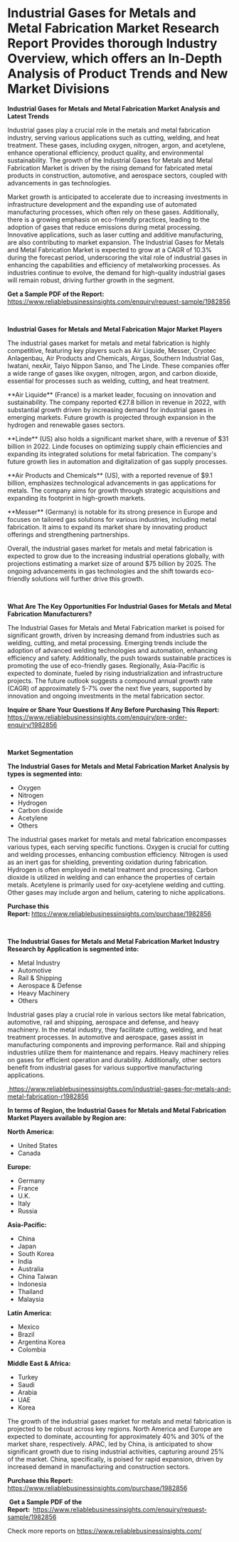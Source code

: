 <p><h1>Industrial Gases for Metals and Metal Fabrication Market Research Report Provides thorough Industry Overview, which offers an In-Depth Analysis of Product Trends and New Market Divisions</h1></p><p><strong>Industrial Gases for Metals and Metal Fabrication Market Analysis and Latest Trends</strong></p>
<p><p>Industrial gases play a crucial role in the metals and metal fabrication industry, serving various applications such as cutting, welding, and heat treatment. These gases, including oxygen, nitrogen, argon, and acetylene, enhance operational efficiency, product quality, and environmental sustainability. The growth of the Industrial Gases for Metals and Metal Fabrication Market is driven by the rising demand for fabricated metal products in construction, automotive, and aerospace sectors, coupled with advancements in gas technologies.</p><p>Market growth is anticipated to accelerate due to increasing investments in infrastructure development and the expanding use of automated manufacturing processes, which often rely on these gases. Additionally, there is a growing emphasis on eco-friendly practices, leading to the adoption of gases that reduce emissions during metal processing. Innovative applications, such as laser cutting and additive manufacturing, are also contributing to market expansion. The Industrial Gases for Metals and Metal Fabrication Market is expected to grow at a CAGR of 10.3% during the forecast period, underscoring the vital role of industrial gases in enhancing the capabilities and efficiency of metalworking processes. As industries continue to evolve, the demand for high-quality industrial gases will remain robust, driving further growth in the segment.</p></p>
<p><strong>Get a Sample PDF of the Report:&nbsp;</strong> <a href="https://www.reliablebusinessinsights.com/enquiry/request-sample/1982856?utm_campaign=39&utm_medium=2&utm_source=Github&utm_content=ia&utm_term=05022025&utm_id=industrial-gases-for-metals-and-metal-fabrication">https://www.reliablebusinessinsights.com/enquiry/request-sample/1982856</a></p>
<p>&nbsp;</p>
<p><strong>Industrial Gases for Metals and Metal Fabrication Major Market Players</strong></p>
<p><p>The industrial gases market for metals and metal fabrication is highly competitive, featuring key players such as Air Liquide, Messer, Cryotec Anlagenbau, Air Products and Chemicals, Airgas, Southern Industrial Gas, Iwatani, nexAir, Taiyo Nippon Sanso, and The Linde. These companies offer a wide range of gases like oxygen, nitrogen, argon, and carbon dioxide, essential for processes such as welding, cutting, and heat treatment.</p><p>**Air Liquide** (France) is a market leader, focusing on innovation and sustainability. The company reported €27.8 billion in revenue in 2022, with substantial growth driven by increasing demand for industrial gases in emerging markets. Future growth is projected through expansion in the hydrogen and renewable gases sectors.</p><p>**Linde** (US) also holds a significant market share, with a revenue of $31 billion in 2022. Linde focuses on optimizing supply chain efficiencies and expanding its integrated solutions for metal fabrication. The company's future growth lies in automation and digitalization of gas supply processes.</p><p>**Air Products and Chemicals** (US), with a reported revenue of $9.1 billion, emphasizes technological advancements in gas applications for metals. The company aims for growth through strategic acquisitions and expanding its footprint in high-growth markets.</p><p>**Messer** (Germany) is notable for its strong presence in Europe and focuses on tailored gas solutions for various industries, including metal fabrication. It aims to expand its market share by innovating product offerings and strengthening partnerships.</p><p>Overall, the industrial gases market for metals and metal fabrication is expected to grow due to the increasing industrial operations globally, with projections estimating a market size of around $75 billion by 2025. The ongoing advancements in gas technologies and the shift towards eco-friendly solutions will further drive this growth.</p></p>
<p>&nbsp;</p>
<p><strong>What Are The Key Opportunities For Industrial Gases for Metals and Metal Fabrication Manufacturers?</strong></p>
<p><p>The Industrial Gases for Metals and Metal Fabrication market is poised for significant growth, driven by increasing demand from industries such as welding, cutting, and metal processing. Emerging trends include the adoption of advanced welding technologies and automation, enhancing efficiency and safety. Additionally, the push towards sustainable practices is promoting the use of eco-friendly gases. Regionally, Asia-Pacific is expected to dominate, fueled by rising industrialization and infrastructure projects. The future outlook suggests a compound annual growth rate (CAGR) of approximately 5-7% over the next five years, supported by innovation and ongoing investments in the metal fabrication sector.</p></p>
<p><strong>Inquire or Share Your Questions If Any Before Purchasing This Report:</strong> <a href="https://www.reliablebusinessinsights.com/enquiry/pre-order-enquiry/1982856?utm_campaign=39&utm_medium=2&utm_source=Github&utm_content=ia&utm_term=05022025&utm_id=industrial-gases-for-metals-and-metal-fabrication">https://www.reliablebusinessinsights.com/enquiry/pre-order-enquiry/1982856</a></p>
<p>&nbsp;</p>
<p><strong>Market Segmentation</strong></p>
<p><strong>The Industrial Gases for Metals and Metal Fabrication Market Analysis by types is segmented into:</strong></p>
<p><ul><li>Oxygen</li><li>Nitrogen</li><li>Hydrogen</li><li>Carbon dioxide</li><li>Acetylene</li><li>Others</li></ul></p>
<p><p>The industrial gases market for metals and metal fabrication encompasses various types, each serving specific functions. Oxygen is crucial for cutting and welding processes, enhancing combustion efficiency. Nitrogen is used as an inert gas for shielding, preventing oxidation during fabrication. Hydrogen is often employed in metal treatment and processing. Carbon dioxide is utilized in welding and can enhance the properties of certain metals. Acetylene is primarily used for oxy-acetylene welding and cutting. Other gases may include argon and helium, catering to niche applications.</p></p>
<p><strong>Purchase this Report:&nbsp;</strong><a href="https://www.reliablebusinessinsights.com/purchase/1982856?utm_campaign=39&utm_medium=2&utm_source=Github&utm_content=ia&utm_term=05022025&utm_id=industrial-gases-for-metals-and-metal-fabrication">https://www.reliablebusinessinsights.com/purchase/1982856</a></p>
<p>&nbsp;</p>
<p><strong>The Industrial Gases for Metals and Metal Fabrication Market Industry Research by Application is segmented into:</strong></p>
<p><ul><li>Metal Industry</li><li>Automotive</li><li>Rail & Shipping</li><li>Aerospace & Defense</li><li>Heavy Machinery</li><li>Others</li></ul></p>
<p><p>Industrial gases play a crucial role in various sectors like metal fabrication, automotive, rail and shipping, aerospace and defense, and heavy machinery. In the metal industry, they facilitate cutting, welding, and heat treatment processes. In automotive and aerospace, gases assist in manufacturing components and improving performance. Rail and shipping industries utilize them for maintenance and repairs. Heavy machinery relies on gases for efficient operation and durability. Additionally, other sectors benefit from industrial gases for various supportive manufacturing applications.</p></p>
<p><a href="https://www.reliablebusinessinsights.com/industrial-gases-for-metals-and-metal-fabrication-r1982856?utm_campaign=39&utm_medium=2&utm_source=Github&utm_content=ia&utm_term=05022025&utm_id=industrial-gases-for-metals-and-metal-fabrication">&nbsp;https://www.reliablebusinessinsights.com/industrial-gases-for-metals-and-metal-fabrication-r1982856</a></p>
<p><strong>In terms of Region, the Industrial Gases for Metals and Metal Fabrication Market Players available by Region are:</strong></p>
<p>
    <p> <strong> North America: </strong>
        <ul>
            <li>United States</li>
            <li>Canada</li>
        </ul>
        </p> 
    <p> <strong> Europe: </strong>
        <ul>
            <li>Germany</li>
            <li>France</li>
            <li>U.K.</li>
            <li>Italy</li>
            <li>Russia</li>
        </ul>
        </p> 
    <p> <strong> Asia-Pacific: </strong>
        <ul>
            <li>China</li>
            <li>Japan</li>
            <li>South Korea</li>
            <li>India</li>
            <li>Australia</li>
            <li>China Taiwan</li>
            <li>Indonesia</li>
            <li>Thailand</li>
            <li>Malaysia</li>
        </ul>
        </p> 
    <p> <strong> Latin America: </strong>
        <ul>
            <li>Mexico</li>
            <li>Brazil</li>
            <li>Argentina Korea</li>
            <li>Colombia</li>
        </ul>
        </p> 
    <p> <strong> Middle East & Africa: </strong>
        <ul>
            <li>Turkey</li>
            <li>Saudi</li>
            <li>Arabia</li>
            <li>UAE</li>
            <li>Korea</li>
        </ul>
    </p>
    </p>
<p><p>The growth of the industrial gases market for metals and metal fabrication is projected to be robust across key regions. North America and Europe are expected to dominate, accounting for approximately 40% and 30% of the market share, respectively. APAC, led by China, is anticipated to show significant growth due to rising industrial activities, capturing around 25% of the market. China, specifically, is poised for rapid expansion, driven by increased demand in manufacturing and construction sectors.</p></p>
<p><strong>Purchase this Report: </strong><a href="https://www.reliablebusinessinsights.com/purchase/1982856?utm_campaign=39&utm_medium=2&utm_source=Github&utm_content=ia&utm_term=05022025&utm_id=industrial-gases-for-metals-and-metal-fabrication">https://www.reliablebusinessinsights.com/purchase/1982856</a></p>
<p>&nbsp;<strong>Get a Sample PDF of the Report:&nbsp;&nbsp;</strong><a href="https://www.reliablebusinessinsights.com/enquiry/request-sample/1982856?utm_campaign=39&utm_medium=2&utm_source=Github&utm_content=ia&utm_term=05022025&utm_id=industrial-gases-for-metals-and-metal-fabrication">https://www.reliablebusinessinsights.com/enquiry/request-sample/1982856</a></p>
<p><strong></strong></p>
<p>Check more reports on <a href="https://www.reliablebusinessinsights.com/?utm_campaign=39&utm_medium=2&utm_source=Github&utm_content=ia&utm_term=05022025&utm_id=industrial-gases-for-metals-and-metal-fabrication">https://www.reliablebusinessinsights.com/</a></p>